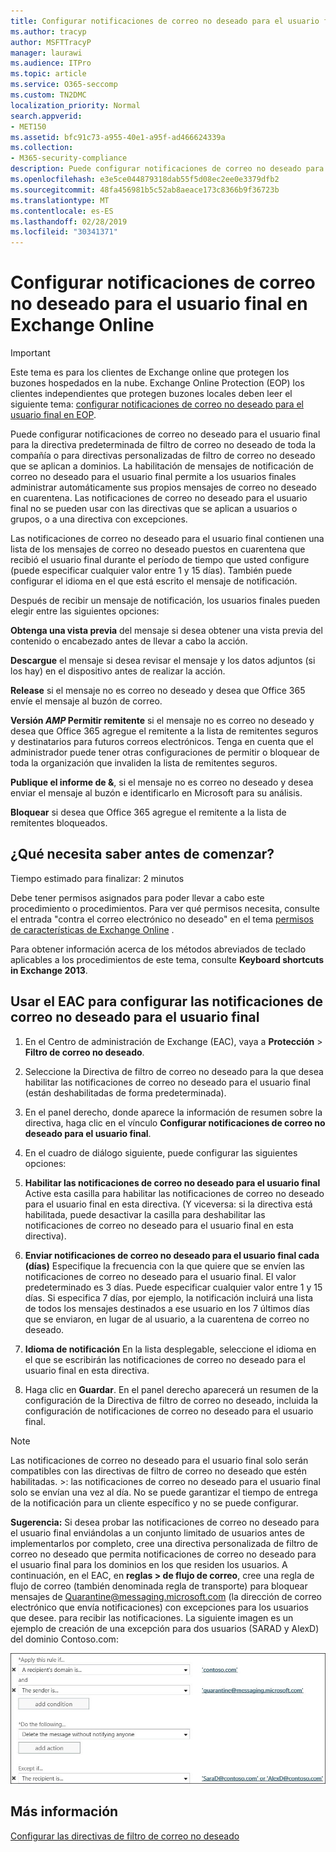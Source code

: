 ```yaml
---
title: Configurar notificaciones de correo no deseado para el usuario final en Exchange Online
ms.author: tracyp
author: MSFTTracyP
manager: laurawi
ms.audience: ITPro
ms.topic: article
ms.service: O365-seccomp
ms.custom: TN2DMC
localization_priority: Normal
search.appverid:
- MET150
ms.assetid: bfc91c73-a955-40e1-a95f-ad466624339a
ms.collection:
- M365-security-compliance
description: Puede configurar notificaciones de correo no deseado para el usuario final para la directiva predeterminada de filtro de correo no deseado de toda la compañía o para directivas personalizadas de filtro de correo no deseado que se aplican a dominios.
ms.openlocfilehash: e3e5ce044879318dab55f5d08ec2ee0e3379dfb2
ms.sourcegitcommit: 48fa456981b5c52ab8aeace173c8366b9f36723b
ms.translationtype: MT
ms.contentlocale: es-ES
ms.lasthandoff: 02/28/2019
ms.locfileid: "30341371"
---
```

# <a name="configure-end-user-spam-notifications-in-exchange-online"></a>Configurar notificaciones de correo no deseado para el usuario final en Exchange Online

> [!IMPORTANT]
> Este tema es para los clientes de Exchange online que protegen los buzones hospedados en la nube. Exchange Online Protection (EOP) los clientes independientes que protegen buzones locales deben leer el siguiente tema: [configurar notificaciones de correo no deseado para el usuario final en EOP](configure-end-user-spam-notifications-in-eop.md). 
  
Puede configurar notificaciones de correo no deseado para el usuario final para la directiva predeterminada de filtro de correo no deseado de toda la compañía o para directivas personalizadas de filtro de correo no deseado que se aplican a dominios. La habilitación de mensajes de notificación de correo no deseado para el usuario final permite a los usuarios finales administrar automáticamente sus propios mensajes de correo no deseado en cuarentena. Las notificaciones de correo no deseado para el usuario final no se pueden usar con las directivas que se aplican a usuarios o grupos, o a una directiva con excepciones.
  
Las notificaciones de correo no deseado para el usuario final contienen una lista de los mensajes de correo no deseado puestos en cuarentena que recibió el usuario final durante el período de tiempo que usted configure (puede especificar cualquier valor entre 1 y 15 días). También puede configurar el idioma en el que está escrito el mensaje de notificación.
  
Después de recibir un mensaje de notificación, los usuarios finales pueden elegir entre las siguientes opciones:

**Obtenga una vista previa** del mensaje si desea obtener una vista previa del contenido o encabezado antes de llevar a cabo la acción.

**Descargue** el mensaje si desea revisar el mensaje y los datos adjuntos (si los hay) en el dispositivo antes de realizar la acción.

**Release** si el mensaje no es correo no deseado y desea que Office 365 envíe el mensaje al buzón de correo.

**Versión _AMP_ Permitir remitente** si el mensaje no es correo no deseado y desea que Office 365 agregue el remitente a la lista de remitentes seguros y destinatarios para futuros correos electrónicos. Tenga en cuenta que el administrador puede tener otras configuraciones de permitir o bloquear de toda la organización que invaliden la lista de remitentes seguros.

**Publique el informe de &**, si el mensaje no es correo no deseado y desea enviar el mensaje al buzón e identificarlo en Microsoft para su análisis.

**Bloquear** si desea que Office 365 agregue el remitente a la lista de remitentes bloqueados.
  
## <a name="what-do-you-need-to-know-before-you-begin"></a>¿Qué necesita saber antes de comenzar?

Tiempo estimado para finalizar: 2 minutos
  
Debe tener permisos asignados para poder llevar a cabo este procedimiento o procedimientos. Para ver qué permisos necesita, consulte el entrada "contra el correo electrónico no deseado" en el tema [permisos de características de Exchange Online](http://technet.microsoft.com/library/15073ce1-0917-403b-8839-02a2ebc96e16.aspx) . 
  
Para obtener información acerca de los métodos abreviados de teclado aplicables a los procedimientos de este tema, consulte **Keyboard shortcuts in Exchange 2013**.
  
## <a name="use-the-eac-to-configure-end-user-spam-notifications"></a>Usar el EAC para configurar las notificaciones de correo no deseado para el usuario final

1. En el Centro de administración de Exchange (EAC), vaya a **Protección** \> **Filtro de correo no deseado**.
    
2. Seleccione la Directiva de filtro de correo no deseado para la que desea habilitar las notificaciones de correo no deseado para el usuario final (están deshabilitadas de forma predeterminada).
    
3. En el panel derecho, donde aparece la información de resumen sobre la directiva, haga clic en el vínculo **Configurar notificaciones de correo no deseado para el usuario final**. 
    
4. En el cuadro de diálogo siguiente, puede configurar las siguientes opciones:
    
1. **Habilitar las notificaciones de correo no deseado para el usuario final** Active esta casilla para habilitar las notificaciones de correo no deseado para el usuario final en esta directiva. (Y viceversa: si la directiva está habilitada, puede desactivar la casilla para deshabilitar las notificaciones de correo no deseado para el usuario final en esta directiva). 
    
2. **Enviar notificaciones de correo no deseado para el usuario final cada (días)** Especifique la frecuencia con la que quiere que se envíen las notificaciones de correo no deseado para el usuario final. El valor predeterminado es 3 días. Puede especificar cualquier valor entre 1 y 15 días. Si especifica 7 días, por ejemplo, la notificación incluirá una lista de todos los mensajes destinados a ese usuario en los 7 últimos días que se enviaron, en lugar de al usuario, a la cuarentena de correo no deseado. 
    
3. **Idioma de notificación** En la lista desplegable, seleccione el idioma en el que se escribirán las notificaciones de correo no deseado para el usuario final en esta directiva. 
    
5. Haga clic en **Guardar**. En el panel derecho aparecerá un resumen de la configuración de la Directiva de filtro de correo no deseado, incluida la configuración de notificaciones de correo no deseado para el usuario final.
    
> [!NOTE]
>  Las notificaciones de correo no deseado para el usuario final solo serán compatibles con las directivas de filtro de correo no deseado que estén habilitadas. >: las notificaciones de correo no deseado para el usuario final solo se envían una vez al día. No se puede garantizar el tiempo de entrega de la notificación para un cliente específico y no se puede configurar. 
  
 **Sugerencia:** Si desea probar las notificaciones de correo no deseado para el usuario final enviándolas a un conjunto limitado de usuarios antes de implementarlos por completo, cree una directiva personalizada de filtro de correo no deseado que permita notificaciones de correo no deseado para el usuario final para los dominios en los que residen los usuarios. A continuación, en el EAC, en **reglas \> de flujo de correo**, cree una regla de flujo de correo (también denominada regla de transporte) para bloquear mensajes de Quarantine@messaging.microsoft.com (la dirección de correo electrónico que envía notificaciones) con excepciones para los usuarios que desee. para recibir las notificaciones. La siguiente imagen es un ejemplo de creación de una excepción para dos usuarios (SARAD y AlexD) del dominio Contoso.com: 
  
![Regla de transporte para probar las notificaciones de correo no deseado de usuario final](media/EOP-ESN-testspecificusers.jpg)
  
## <a name="for-more-information"></a>Más información

[Configurar las directivas de filtro de correo no deseado](configure-your-spam-filter-policies.md)
  

